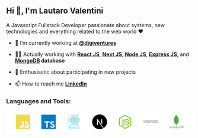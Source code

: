 <link rel="stylesheet" href="https://cdn.jsdelivr.net/gh/devicons/devicon@v2.14.0/devicon.min.css">

## Hi 👋, I'm Lautaro Valentini

A Javascript Fullstack Developer passionate about systems, new technologies and everything related to the web world ❤

- 🌱  I’m currently working at **[@digiventures](https://www.digiventures.la/)**

- 👨‍💻  Actually working with **[React JS](https://es.reactjs.org/)**, **[Next JS](https://nextjs.org/)**, **[Node JS](https://nodejs.org/es/)**, **[Express JS](https://expressjs.com/es/)**, and **[MongoDB](https://www.mongodb.com) database**

- 🤝  Enthusiastic about participating in new projects

- 📫  How to reach me **[LinkedIn](https://www.linkedin.com/in/lautivalentini/)**

<h3 align="left">Languages and Tools:</h3>
    <div 
        style="background-color: white; display: flex; justify-content: space-around; padding: 10px">
        <img
            src="./icons/js.svg"
            alt="js"
            style="width: auto; height: 40px;"
        />
        <img
            src="./icons/ts.svg"
            alt="js"
            style="width: auto; height: 40px;"
        />
        <img
            src="./icons/react.svg"
            alt="react"
            style="width: auto; height: 40px;"
        />
        <img
            src="./icons/next.svg"
            alt="next"
            style="width: auto; height: 40px;"
        />
        <img
            src="./icons/node.svg"
            alt="node"
            style="width: auto; height: 40px;"
        />
        <img
            src="./icons/express.svg"
            alt="node"
            style="width: auto; height: 40px;"
        />
        <img
            src="./icons/mongo.svg"
            alt="mongo"
            style="width: auto; height: 40px;"
        />
    </div>
